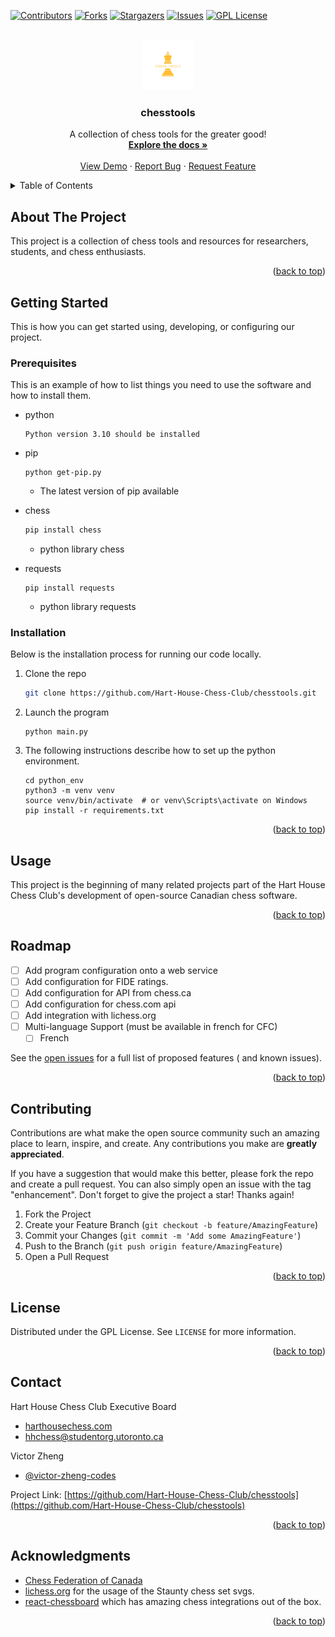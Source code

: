 <!-- Improved compatibility of back to top link: See: https://github.com/Hart-House-Chess-Club/chesstools/pull/73 -->
<a name="readme-top"></a>
<!--
*** Thanks for checking out the chesstools. If you have a suggestion
*** that would make this better, please fork the repo and create a pull request
*** or simply open an issue with the tag "enhancement".
*** Don't forget to give the project a star!
*** Thanks again! Now go create something AMAZING! :D
-->



<!-- PROJECT SHIELDS -->
<!--
*** I'm using markdown "reference style" links for readability.
*** Reference links are enclosed in brackets [ ] instead of parentheses ( ).
*** See the bottom of this document for the declaration of the reference variables
*** for contributors-url, forks-url, etc. This is an optional, concise syntax you may use.
*** https://www.markdownguide.org/basic-syntax/#reference-style-links
-->
[![Contributors][contributors-shield]][contributors-url]
[![Forks][forks-shield]][forks-url]
[![Stargazers][stars-shield]][stars-url]
[![Issues][issues-shield]][issues-url]
[![GPL License][license-shield]][license-url]

<!-- PROJECT LOGO -->
<br />
<div align="center">
  <a href="https://github.com/Hart-House-Chess-Club/chesstools">
    <img src="docs/chesstools.svg" alt="Logo" width="80" height="80">
  </a>

<h3 align="center">chesstools</h3>

  <p align="center">
    A collection of chess tools for the greater good!
    <br />
    <a href="https://github.com/Hart-House-Chess-Club/chesstools"><strong>Explore the docs »</strong></a>
    <br />
    <br />
    <a href="https://chesstools.org">View Demo</a>
    ·
    <a href="https://github.com/Hart-House-Chess-Club/chesstools/issues">Report Bug</a>
    ·
    <a href="https://github.com/Hart-House-Chess-Club/chesstools/issues">Request Feature</a>
  </p>
</div>



<!-- TABLE OF CONTENTS -->
<details>
  <summary>Table of Contents</summary>
  <ol>
    <li>
      <a href="#about-the-project">About The Project</a>
      <ul>
        <li><a href="#built-with">Built With</a></li>
      </ul>
    </li>
    <li>
      <a href="#getting-started">Getting Started</a>
      <ul>
        <li><a href="#prerequisites">Prerequisites</a></li>
        <li><a href="#installation">Installation</a></li>
      </ul>
    </li>
    <li><a href="#usage">Usage</a></li>
    <li><a href="#roadmap">Roadmap</a></li>
    <li><a href="#contributing">Contributing</a></li>
    <li><a href="#license">License</a></li>
    <li><a href="#contact">Contact</a></li>
    <li><a href="#acknowledgments">Acknowledgments</a></li>
  </ol>
</details>



<!-- ABOUT THE PROJECT -->

## About The Project

<!-- ![Rating Calculator[chesstools]](src/chesstools/assets/CFC_ratings_over_time.png) -->


This project is a collection of chess tools and resources for researchers, students, and chess enthusiasts.

<p align="right">(<a href="#readme-top">back to top</a>)</p>

<!-- GETTING STARTED -->

## Getting Started

This is how you can get started using, developing, or configuring our project.

### Prerequisites

This is an example of how to list things you need to use the software and how to install them.

* python
  ```
  Python version 3.10 should be installed
  ```

* pip
  ```
  python get-pip.py
  ```
  - The latest version of pip available

* chess
  ```sh
  pip install chess
  ```
  - python library chess

* requests
  ```
  pip install requests
  ```
  - python library requests

<!-- ![Rating Calculator[chesstools]](src/ratings_calculator/assets/console_app_sample.png) -->


### Installation

Below is the installation process for running our code locally. 

1. Clone the repo
   ```sh
   git clone https://github.com/Hart-House-Chess-Club/chesstools.git
   ```
2. Launch the program 
   ```
   python main.py
   ```
3. The following instructions describe how to set up the python environment.
    ```
    cd python_env
    python3 -m venv venv
    source venv/bin/activate  # or venv\Scripts\activate on Windows
    pip install -r requirements.txt
    ```

<p align="right">(<a href="#readme-top">back to top</a>)</p>


<!-- USAGE EXAMPLES -->

## Usage

This project is the beginning of many related projects part of the Hart House Chess Club's development of open-source Canadian chess software.


<p align="right">(<a href="#readme-top">back to top</a>)</p>



<!-- ROADMAP -->

## Roadmap

- [ ] Add program configuration onto a web service
- [ ] Add configuration for FIDE ratings. 
- [ ] Add configuration for API from chess.ca 
- [ ] Add configuration for chess.com api
- [ ] Add integration with lichess.org
- [ ] Multi-language Support (must be available in french for CFC)
    - [ ] French

See the [open issues](https://github.com/Hart-House-Chess-Club/chesstools/issues) for a full list of proposed features (
and known issues).

<p align="right">(<a href="#readme-top">back to top</a>)</p>


<!-- CONTRIBUTING -->

## Contributing

Contributions are what make the open source community such an amazing place to learn, inspire, and create. Any
contributions you make are **greatly appreciated**.

If you have a suggestion that would make this better, please fork the repo and create a pull request. You can also
simply open an issue with the tag "enhancement". Don't forget to give the project a star! Thanks again!

1. Fork the Project
2. Create your Feature Branch (`git checkout -b feature/AmazingFeature`)
3. Commit your Changes (`git commit -m 'Add some AmazingFeature'`)
4. Push to the Branch (`git push origin feature/AmazingFeature`)
5. Open a Pull Request

<p align="right">(<a href="#readme-top">back to top</a>)</p>



<!-- LICENSE -->

## License

Distributed under the GPL License. See `LICENSE` for more information.

<p align="right">(<a href="#readme-top">back to top</a>)</p>


<!-- CONTACT -->

## Contact

Hart House Chess Club Executive Board
- [harthousechess.com](https://harthousechess.com) 
- [hhchess@studentorg.utoronto.ca](mailto:hhchess@studentorg.utoronto.ca)

Victor Zheng 
- [@victor-zheng-codes](https://github.com/victor-zheng-codes)

Project Link: [https://github.com/Hart-House-Chess-Club/chesstools](https://github.com/Hart-House-Chess-Club/chesstools)

<p align="right">(<a href="#readme-top">back to top</a>)</p>


<!-- ACKNOWLEDGMENTS -->

## Acknowledgments

* [Chess Federation of Canada](https://chess.ca)
* [lichess.org](https://lichess.org) for the usage of the Staunty chess set svgs.
* [react-chessboard](https://github.com/Clariity/react-chessboard/) which has amazing chess integrations out of the box.

<p align="right">(<a href="#readme-top">back to top</a>)</p>




<!-- MARKDOWN LINKS & IMAGES -->
<!-- https://www.markdownguide.org/basic-syntax/#reference-style-links -->

[contributors-shield]: https://img.shields.io/github/contributors/Hart-House-Chess-Club/chesstools.svg?style=for-the-badge

[contributors-url]: https://github.com/Hart-House-Chess-Club/chesstools/graphs/contributors

[forks-shield]: https://img.shields.io/github/forks/Hart-House-Chess-Club/chesstools.svg?style=for-the-badge

[forks-url]: https://github.com/Hart-House-Chess-Club/chesstools/network/members

[stars-shield]: https://img.shields.io/github/stars/Hart-House-Chess-Club/chesstools.svg?style=for-the-badge

[stars-url]: https://github.com/Hart-House-Chess-Club/chesstools/stargazers

[issues-shield]: https://img.shields.io/github/issues/Hart-House-Chess-Club/chesstools.svg?style=for-the-badge

[issues-url]: https://github.com/Hart-House-Chess-Club/chesstools/issues

[license-shield]: https://img.shields.io/github/license/Hart-House-Chess-Club/chesstools.svg?style=for-the-badge

[license-url]: https://github.com/Hart-House-Chess-Club/chesstools/blob/master/LICENSE

[linkedin-shield]: https://img.shields.io/badge/-LinkedIn-black.svg?style=for-the-badge&logo=linkedin&colorB=555

[linkedin-url]: https://www.linkedin.com/company/Hart-House-Chess-Club/

[product-screenshot]: images/screenshot.png


